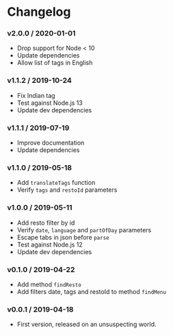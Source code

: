 Changelog
=========

### v2.0.0 / 2020-01-01

  - Drop support for Node < 10
  - Update dependencies
  - Allow list of tags in English

### v1.1.2 / 2019-10-24

  - Fix Indian tag
  - Test against Node.js 13
  - Update dev dependencies

### v1.1.1 / 2019-07-19

  - Improve documentation
  - Update dependencies

### v1.1.0 / 2019-05-18

  - Add `translateTags` function
  - Verify `tags` and `restoId` parameters

### v1.0.0 / 2019-05-11

  - Add resto filter by id
  - Verify `date`, `language` and `partOfDay` parameters
  - Escape tabs in json before `parse`
  - Test against Node.js 12
  - Update dev dependencies

### v0.1.0 / 2019-04-22

  - Add method `findResto`
  - Add filters date, tags and restoId to method `findMenu`

### v0.0.1 / 2019-04-18

  - First version, released on an unsuspecting world.
